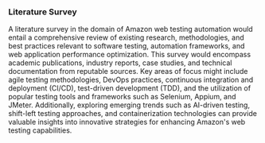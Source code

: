<h3>Literature Survey</h3>

A literature survey in the domain of Amazon web testing automation would entail a comprehensive review of existing research, methodologies, and best practices relevant to software testing, automation frameworks, and web application performance optimization. This survey would encompass academic publications, industry reports, case studies, and technical documentation from reputable sources. Key areas of focus might include agile testing methodologies, DevOps practices, continuous integration and deployment (CI/CD), test-driven development (TDD), and the utilization of popular testing tools and frameworks such as Selenium, Appium, and JMeter. Additionally, exploring emerging trends such as AI-driven testing, shift-left testing approaches, and containerization technologies can provide valuable insights into innovative strategies for enhancing Amazon's web testing capabilities.

